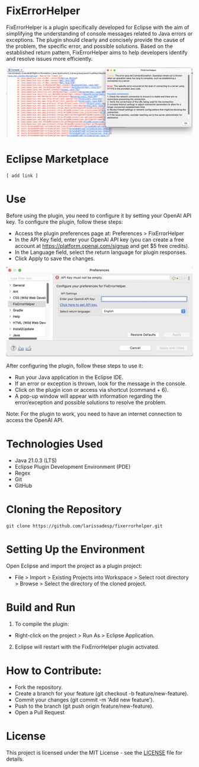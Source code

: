 
# FixErrorHelper 

FixErrorHelper is a plugin specifically developed for Eclipse with the aim of simplifying the understanding of console messages related to Java errors or exceptions. The plugin should clearly and concisely provide the cause of the problem, the specific error, and possible solutions. Based on the established return pattern, FixErrorHelper aims to help developers identify and resolve issues more efficiently.

![Plugin return example](images/return_example.png)


# Eclipse Marketplace

    [ add link ]


# Use

Before using the plugin, you need to configure it by setting your OpenAI API key. To configure the plugin, follow these steps:

- Access the plugin preferences page at: Preferences > FixErrorHelper
- In the API Key field, enter your OpenAI API key (you can create a free account at https://platform.openai.com/signup and get $5 free credits).
- In the Language field, select the return language for plugin responses.
- Click Apply to save the changes.

![Preference page](images/preference_page.png)


After configuring the plugin, follow these steps to use it:

- Run your Java application in the Eclipse IDE.
- If an error or exception is thrown, look for the message in the console.
- Click on the plugin icon or access via shortcut (command + 6).
- A pop-up window will appear with information regarding the error/exception and possible solutions to resolve the problem.

Note: For the plugin to work, you need to have an internet connection to access the OpenAI API.


# Technologies Used

- Java 21.0.3 (LTS)
- Eclipse Plugin Development Environment (PDE)
- Regex
- Git
- GitHub


# Cloning the Repository

    git clone https://github.com/larissadesp/fixerrorhelper.git


# Setting Up the Environment

Open Eclipse and import the project as a plugin project:
- File > Import > Existing Projects into Workspace > Select root directory > Browse > Select the directory of the cloned project.


# Build and Run

1. To compile the plugin:
- Right-click on the project > Run As > Eclipse Application.

2. Eclipse will restart with the FixErrorHelper plugin activated.


# How to Contribute:

- Fork the repository.
- Create a branch for your feature (git checkout -b feature/new-feature).
- Commit your changes (git commit -m 'Add new feature').
- Push to the branch (git push origin feature/new-feature).
- Open a Pull Request


# License 

This project is licensed under the MIT License - see the [LICENSE](LICENSE) file for details.

